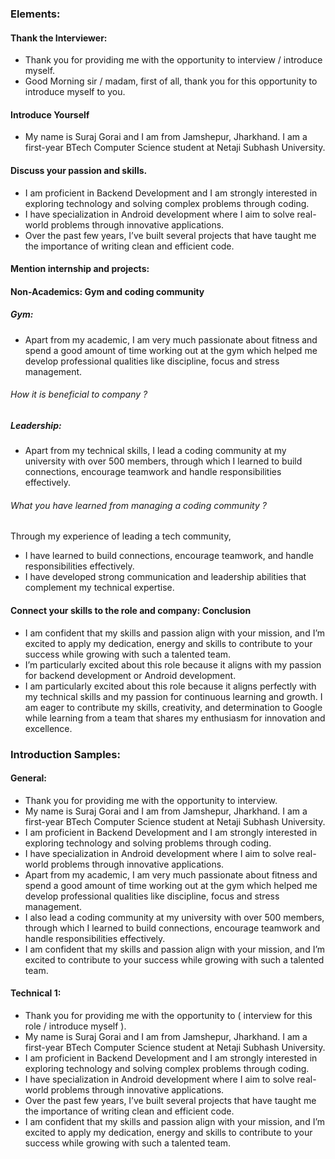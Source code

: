 
### Elements:

#### Thank the Interviewer:
- Thank you for providing me with the opportunity to interview / introduce myself.
- Good Morning sir / madam, first of all, thank you for this opportunity to introduce myself to you.

#### Introduce Yourself
- My name is Suraj Gorai and I am from Jamshepur, Jharkhand. I am a first-year BTech Computer Science student at Netaji Subhash University. 



#### Discuss your passion and skills.
- I am proficient in Backend Development and I am strongly interested in exploring technology and solving complex problems through coding.
- I have specialization in Android development where I aim to solve real-world problems through innovative applications.
- Over the past few years, I’ve built several projects that have taught me the importance of writing clean and efficient code.

#### Mention internship and projects:


#### Non-Academics: Gym and coding community

##### Gym: 
- Apart from my academic, I am very much passionate about fitness and spend a good amount of time working out at the gym which helped me develop professional qualities like discipline, focus and stress management.

###### How it is beneficial to company ?





##### Leadership: 
- Apart from my technical skills, I lead a coding community at my university with over 500 members, through which I learned to build connections, encourage teamwork and handle responsibilities effectively.

###### What you have learned from managing a coding community ?
Through my experience of leading a tech community, 
- I have learned to build connections, encourage teamwork, and handle responsibilities effectively.
- I have developed strong communication and leadership abilities that complement my technical expertise.


#### Connect your skills to the role and company: Conclusion
- I am confident that my skills and passion align with your mission, and I’m excited to apply my dedication, energy and skills to contribute to your success while growing with such a talented team.
- I’m particularly excited about this role because it aligns with my passion for backend development or Android development.
- I am particularly excited about this role because it aligns perfectly with my technical skills and my passion for continuous learning and growth. I am eager to contribute my skills, creativity, and determination to Google while learning from a team that shares my enthusiasm for innovation and excellence.


### Introduction Samples:

#### General:
- Thank you for providing me with the opportunity to interview. 
- My name is Suraj Gorai and I am from Jamshepur, Jharkhand. I am a first-year BTech Computer Science student at Netaji Subhash University. 
- I am proficient in Backend Development and I am strongly interested in exploring technology and solving problems through coding.
- I have specialization in Android development where I aim to solve real-world problems through innovative applications.
- Apart from my academic, I am very much passionate about fitness and spend a good amount of time working out at the gym which helped me develop professional qualities like discipline, focus and stress management.
- I also lead a coding community at my university with over 500 members, through which I learned to build connections, encourage teamwork and handle responsibilities effectively.
- I am confident that my skills and passion align with your mission, and I’m excited to contribute to your success while growing with such a talented team.



#### Technical 1:
- Thank you for providing me with the opportunity to ( interview for this role / introduce myself ).
- My name is Suraj Gorai and I am from Jamshepur, Jharkhand. I am a first-year BTech Computer Science student at Netaji Subhash University. 
- I am proficient in Backend Development and I am strongly interested in exploring technology and solving complex problems through coding.
- I have specialization in Android development where I aim to solve real-world problems through innovative applications.
- Over the past few years, I’ve built several projects that have taught me the importance of writing clean and efficient code.
- I am confident that my skills and passion align with your mission, and I’m excited to apply my dedication, energy and skills to contribute to your success while growing with such a talented team.






